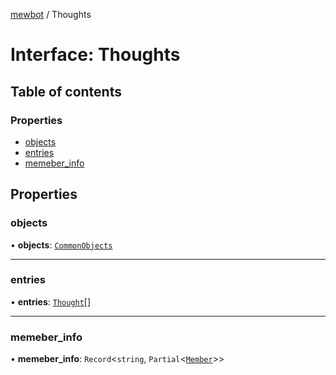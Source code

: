 [mewbot](../README.md) / Thoughts

# Interface: Thoughts

## Table of contents

### Properties

- [objects](Thoughts.md#objects)
- [entries](Thoughts.md#entries)
- [memeber\_info](Thoughts.md#memeber_info)

## Properties

### objects

• **objects**: [`CommonObjects`](CommonObjects.md)

___

### entries

• **entries**: [`Thought`](Thought.md)[]

___

### memeber\_info

• **memeber\_info**: `Record`<`string`, `Partial`<[`Member`](Member.md)\>\>
